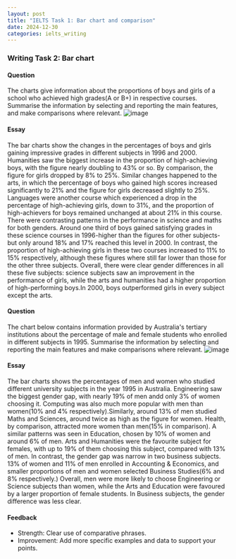 ```yaml
---
layout: post
title: "IELTS Task 1: Bar chart and comparison"
date: 2024-12-30
categories: ielts_writing
---
```


### Writing Task 2: Bar chart

#### Question
The charts give information about the proportions of boys and girls of a school who achieved high grades(A or B+) in respective courses.
Summarise the information by selecting and reporting the main features, and make comparisons where relevant.
![image](https://github.com/user-attachments/assets/f29ec451-8641-4862-8d9e-9102552f9fcf)


#### Essay
The bar charts show the changes in the percentages of boys and girls gaining impressive grades in different subjects in 1996 and 2000.
Humanities saw the biggest increase in the proportion of high-achieving boys, with the figure nearly doubling to 43% or so. By comparison, the figure for girls dropped by 8% to 25%. Similar changes happened to the arts, in which the percentage of boys who gained high scores increased significantly to 21% and the figure for girls decreased slightly to 25%. Languages were another course which experienced a drop in the percentage of high-achieving girls, down to 31%, and the proportion of high-achievers for boys remained unchanged at about 21% in this course.
There were contrasting patterns in the performance in science and maths for both genders. Around one third of boys gained satisfying grades in these science courses in 1996-higher than the figures for other subjects- but only around 18% and 17% reached this level in 2000. In contrast, the proportion of high-achieving girls in these two courses increased to 11% to 15% respectively, although these figures where still far lower than those for the other three subjects.
Overall, there were clear gender differences in all these five subjects: science subjects saw an improvement in the performance of girls, while the arts and humanities had a higher proportion of high-performing boys.In 2000, boys outperformed girls in every subject except the arts.

#### Question
The chart below contains information provided by Australia's tertiary institutions about the percentage of male and female students who enrolled in different subjects in 1995.
Summarise the information by selecting and reporting the main features and make comparisons where relevant.
![image](https://github.com/user-attachments/assets/78ab54a6-b8d5-4a67-8a19-51a33647139a)

#### Essay
The bar charts shows the percentages of men and women who studied different university subjects in the year 1995 in Australia.
Engineering saw the biggest gender gap, with nearly 19% of men andd only 3% of women choosing it. Computing was also much more popular with men than women(10% and 4% respectively).Similarly, around 13% of men studied Maths and Sciences, around twice as high as the figure for women.
Health, by comparison, attracted more women than men(15% in comparison). A similar patterns was seen in Education, chosen by 10% of women and around 6% of men. Arts and Humanities were the favourite subject for females, with up to 19% of them choosing this subject, compared with 13% of men.
In contrast, the gender gap was narrow in two business subjects. 13% of women and 11% of men enrolled in Accounting & Economics, and smaller proportions of men and women selected Business Studies(6% and 8% respectively.)
Overall, men were more likely to choose Engineering or Science subjects than women, while the Arts and Education were favoured by a larger proportion of female students. In Business subjects, the gender difference was less clear.

#### Feedback
- Strength: Clear use of comparative phrases.
- Improvement: Add more specific examples and data to support your points.
